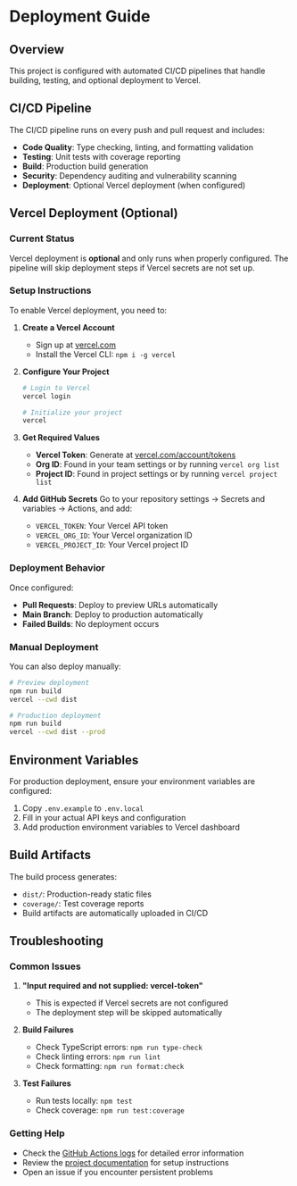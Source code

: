 # Deployment Guide

## Overview

This project is configured with automated CI/CD pipelines that handle building, testing, and optional deployment to Vercel.

## CI/CD Pipeline

The CI/CD pipeline runs on every push and pull request and includes:

- **Code Quality**: Type checking, linting, and formatting validation
- **Testing**: Unit tests with coverage reporting
- **Build**: Production build generation
- **Security**: Dependency auditing and vulnerability scanning
- **Deployment**: Optional Vercel deployment (when configured)

## Vercel Deployment (Optional)

### Current Status

Vercel deployment is **optional** and only runs when properly configured. The pipeline will skip deployment steps if Vercel secrets are not set up.

### Setup Instructions

To enable Vercel deployment, you need to:

1. **Create a Vercel Account**
   - Sign up at [vercel.com](https://vercel.com)
   - Install the Vercel CLI: `npm i -g vercel`

2. **Configure Your Project**
   ```bash
   # Login to Vercel
   vercel login
   
   # Initialize your project
   vercel
   ```

3. **Get Required Values**
   - **Vercel Token**: Generate at [vercel.com/account/tokens](https://vercel.com/account/tokens)
   - **Org ID**: Found in your team settings or by running `vercel org list`
   - **Project ID**: Found in project settings or by running `vercel project list`

4. **Add GitHub Secrets**
   Go to your repository settings → Secrets and variables → Actions, and add:
   
   - `VERCEL_TOKEN`: Your Vercel API token
   - `VERCEL_ORG_ID`: Your Vercel organization ID
   - `VERCEL_PROJECT_ID`: Your Vercel project ID

### Deployment Behavior

Once configured:

- **Pull Requests**: Deploy to preview URLs automatically
- **Main Branch**: Deploy to production automatically
- **Failed Builds**: No deployment occurs

### Manual Deployment

You can also deploy manually:

```bash
# Preview deployment
npm run build
vercel --cwd dist

# Production deployment
npm run build
vercel --cwd dist --prod
```

## Environment Variables

For production deployment, ensure your environment variables are configured:

1. Copy `.env.example` to `.env.local`
2. Fill in your actual API keys and configuration
3. Add production environment variables to Vercel dashboard

## Build Artifacts

The build process generates:

- `dist/`: Production-ready static files
- `coverage/`: Test coverage reports
- Build artifacts are automatically uploaded in CI/CD

## Troubleshooting

### Common Issues

1. **"Input required and not supplied: vercel-token"**
   - This is expected if Vercel secrets are not configured
   - The deployment step will be skipped automatically

2. **Build Failures**
   - Check TypeScript errors: `npm run type-check`
   - Check linting errors: `npm run lint`
   - Check formatting: `npm run format:check`

3. **Test Failures**
   - Run tests locally: `npm test`
   - Check coverage: `npm run test:coverage`

### Getting Help

- Check the [GitHub Actions logs](../../actions) for detailed error information
- Review the [project documentation](../README.md) for setup instructions
- Open an issue if you encounter persistent problems